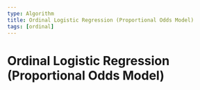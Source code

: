 ```yaml
---
type: Algorithm
title: Ordinal Logistic Regression (Proportional Odds Model)
tags: [ordinal]
---
```


# Ordinal Logistic Regression (Proportional Odds Model)


